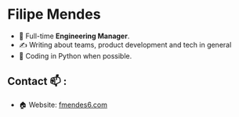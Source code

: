 # Filipe Mendes

- 🤝 Full-time **Engineering Manager**.
- ✍️ Writing about teams, product development and tech in general
- 📠 Coding in Python when possible.

## Contact 📫 :
- 🏠 Website: [fmendes6.com](https://fmendes6.com/)
